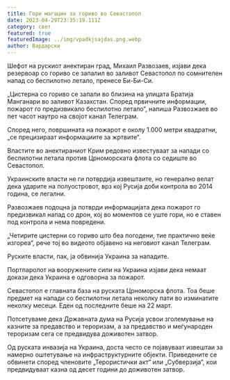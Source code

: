 ```yaml
---
title: Гори магацин за гориво во Севастопол
date: 2023-04-29T23:35:19.111Z
category: свет
featured: true
featuredImage: ../img/vpadkjsajdas.png.webp
author: Вардарски
---
```


Шефот на рускиот анектиран град, Михаил Развозаев, изјави дека резервоар со гориво се запалил во заливот Севастопол по сомнителен напад со беспилотно летало, пренесе Би-Би-Си.

„Цистерна со гориво се запали во близина на улицата Братија Манганари во заливот Казахстан. Според првичните информации, пожарот го предизвикало беспилотно летало“, напиша Развозжаев во пет часот наутро на својот канал Телеграм.

Според него, површината на пожарот е околу 1.000 метри квадратни, „се прецизираат информациите за жртвите“.

Властите во анектираниот Крим редовно известуваат за напади со беспилотни летала против Црноморската флота со седиште во Севастопол.

Украинските власти не ги потврдија извештаите, но генерално велат дека ударите на полуостровот, врз кој Русија доби контрола во 2014 година, се легални.

Развозжаев подоцна ја потврди информацијата дека пожарот го предизвикал напад со дрон, кој во моментов се уште гори, но е ставен под контрола и нема повредени.

„Четирите цистерни со гориво што беа погодени, тие практично веќе изгореа“, рече тој во видеото објавено на неговиот канал Телеграм.

Руските власти, пак, ја обвинија Украина за нападите.

Портпаролот на вооружените сили на Украина изјави дека немаат докази дека Украина е одговорна за пожарот.

Севастопол е главната база на руската Црноморска флота. Тоа беше предмет на напади со беспилотни летала неколку пати во изминатите неколку месеци. Еден од последните беше на 22 март.

Потсетуваме дека Државната дума на Русија усвои зголемување на казните за предавство и тероризам, а за предавство и меѓународен тероризам сега се предвидува доживотен затвор.

Од руската инвазија на Украина, доста често се појавуваат извештаи за намерно оштетување на инфраструктурните објекти. Приведените се обвинети според членовите „Терористички акт“ или „Субверзија“, кои предвидуваат казна од десет години до доживотен затвор.
